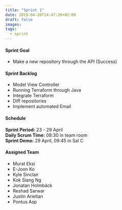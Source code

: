 ```yaml
---
title: "Sprint 1"
date: 2019-04-26T14:47:26+02:00
draft: false
images: 
tags:
  - sprint
---
```

#### Sprint Goal
- Make a new repository through the API (Success)

#### Sprint Backlog
- Model View Controller
- Running Terraform through Java
- Integrate Terraform
- Diff repositories
- Implement automated Email

<!-- ![Sprint 1 Backlog](/sprint-1.jpg) -->

#### Schedule
**Sprint Period:** 23 - 29 April  
**Daily Scrum Time:** 08:30 in team room  
**Sprint Demo:** 29 April, 09:45 in Sal C

#### Assigned Team
- Murat Eksi
- E-Joon Ko
- Kyle Sinclair
- Kok Siang Ng
- Jonatan Holmbäck
- Reshad Sarwar
- Justin Arieltan
- Pontus Asp

